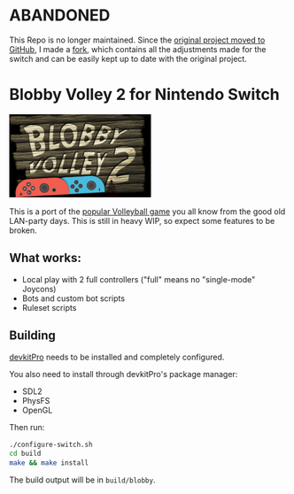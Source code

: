 # ABANDONED

This Repo is no longer maintained.
Since the [original project moved to GitHub](https://github.com/danielknobe/blobbyvolley2), I made a [fork](https://github.com/SilentFlyBy/blobbyvolley2), which contains all the adjustments made for the switch and can be easily kept up to date with the original project.

# Blobby Volley 2 for Nintendo Switch

![Logo](https://raw.githubusercontent.com/SilentFlyBy/Blobby-Volley-2-Switch/master/icon.png)

This is a port of the [popular Volleyball game](http://http://blobby.sourceforge.net/) you all know from the good old LAN-party days. This is still in heavy WIP, so expect some features to be broken.

## What works:
+ Local play with 2 full controllers ("full" means no "single-mode" Joycons)
+ Bots and custom bot scripts
+ Ruleset scripts

## Building

[devkitPro](https://switchbrew.org/wiki/Setting_up_Development_Environment) needs to be installed and completely configured.

You also need to install through devkitPro's package manager:
+ SDL2
+ PhysFS
+ OpenGL

Then run:

```bash
./configure-switch.sh
cd build
make && make install
```

The build output will be in `build/blobby`.
